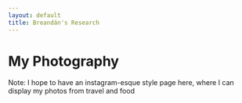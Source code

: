 ```yaml
---
layout: default
title: Breandán's Research
---
```


# My Photography

Note: I hope to have an instagram-esque style page here, where I can display my photos from travel and food